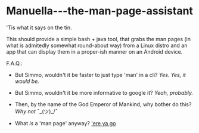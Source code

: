 # Manuella---the-man-page-assistant
'Tis what it says on the tin. 
  
  This should provide a simple bash + java tool, that grabs the man pages (in what is admitedly somewhat round-about way)  from a Linux distro and an app that can display them in a proper-ish manner on an Android device.

F.A.Q.:

  - But Simmo, wouldn't it be faster to just type 'man' in a cli?
    <i>Yes. Yes, it would be.</i>
    
  - But Simmo, wouldn't it be more informative to google it?
    <i>Yeah, probably.</i>
    
  - Then, by the name of the God  Emperor of Mankind, why bother do this?
    <i>Why not</i> ¯\_(ツ)_/¯ 
    
  - What <i>is</i> a 'man page' anyway?
    <a href=https://sim.o.bg/man.html>'ere ya go</a>

